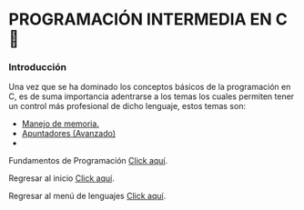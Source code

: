 # PROGRAMACIÓN INTERMEDIA EN C :paperclip:
### Introducción
Una vez que se ha dominado los conceptos básicos de la programación en C, es de suma importancia adentrarse a los temas los cuales permiten tener un control más profesional de dicho lenguaje, estos temas son:

<ul>
    <li><a href="01 - ManejoMemoria/00 - ManejoMemoria.md">Manejo de memoria.</a></li>
    <li><a href="02 - Apuntadores (Avanzado)/00 - ApuntadoresAvanzados.md">Apuntadores (Avanzado)</a></li>
    <li><a href=""></a></li>
    
</ul>

Fundamentos de Programación <a href="../01 - FundamentosDeProgramacion/00 - Fundamentos.md">Click aquí</a>.

Regresar al inicio <a href="../Inicio.md">Click aquí</a>.

Regresar al menú de lenguajes <a href="../../README.md">Click aquí</a>.